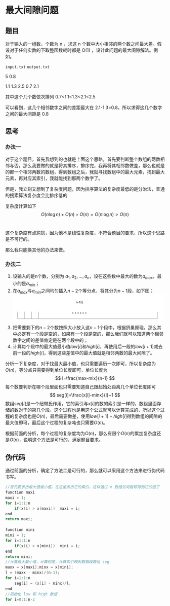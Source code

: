 # 最大间隙问题

## 题目

对于输入的一组数，个数为 n ，求这 n 个数中大小相邻的两个数之间最大差。假设对于任何实数的下取整函数耗时都是 O(1) ，设计此问题的最大间隙解法。例如。

`input.txt`						`output.txt`

5								   0.8

1.1  1.3  2.5  0.7  2.1

其中这个几个数依次排列 0.7<1.1<1.3<2.1<2.5

可以看到，这几个相邻数字之间的差距最大在 2.1-1.3=0.8，所以求得这几个数字之间的最大间距是 0.8

## 思考

### 办法一

对于这个题目，首先我想到的也就是上面这个思路，首先要判断整个数组的两数相邻与否，那么我要做的就是将其排序，排序完，我再将其相邻数做差，那么也就是的都一个相邻两数的数组，得到数组之后，我就寻找数组中的最大元素，找到最大元素，再对应其索引，我就能找到那两个数字了。

但是，我立刻又想到了复杂度问题，因为排序算法的复杂度最低的是分治法，普通的搜索算法复杂度会比排序低的

复杂度计算如下
$$
O(n\log n)+O(n)+O(n)=O(n\log n) > O(n)
$$
​									<!--排序算法+做差+搜索-->

这个复杂度有点尴尬，因为他不是线性复杂度，不符合题目的要求，所以这个思路是不可行的。

那么我只能换其他的办法来做。

### 办法二

1. 设输入的是n个数，分别为 $a_1,a_2,...,a_n​$ ，设在这些数中最大的数为$a_{max}​$，最小的是$a_{min}​$；
2. 在$a_{max}$与$a_{min}$之间均匀插入$n-2$个等分点，将其分为$n-1$段，如下图；
   ![](.\figure\分段.png)
3. 把需要剩下的$n-2$个数按照大小放入这$n-1​$个段中，根据鸽巢原理，那么其中必定有一个段是空的，如果有一个段是空的，那么我们就可以知道两个相邻数字之间的差值肯定是在两个段中的；
4. 计算每个段中的最大值最小值$low[i]$和$high[i]$，再使用后一段的$low[i+1]$减去前一段的$high[i]$，得到这些差值中的最大值就是相邻两数的最大间隙了。

分析一下复杂度，对于找最大最小值，也只需要遍历一次即可，所以复杂度为$O(n)​$，等分点只需要得到单位长度即可，单位长度为
$$
l=\frac{max-mix}{n-1}
$$
每个数要判断在哪个段里面也只需要知道自己跟起始处距离几个单位长度即可
$$
seg[i]=\frac{x[i]-minx}{l}+1
$$
数组$seg[i]$是一个纽带氏作用，它的索引与$x[i]$的数的索引是一样的，数组里面存储的数对于的第几个段。这个过程也是用这个公式就可以计算完成的，所以这个过程的复杂度也是$O(n)$，最后需要做差，使用$low[i+1]-high[i]$得到数组的间隙的最大值即可，最后这个过程的复杂吨也只需要$O(n)$。

根据前面的分析，每个过程的复杂度均为$O(n)$，那么有限个$O(n)$的累加复杂度还是$O(n)$，说明这个方法是可行的，满足题目要求。

## 伪代码

通过前面的分析，确定了方法二是可行的，那么就可以采用这个方法来进行伪代码书写。

```c++
//首先要求出最大值最小值。在这里求出它的索引，这样通过 x 数组访问就可得到它的值了
function maxi
maxi = 1;
for i=1:1:n
	if(x(i) > x[maxi])	maxi = i;
end
return maxi;

function mini
mini = 1;
for i=1:1:n
	if(x(i) > x[mini])	mini = i;
end
return mini;
//计算最大最小值，计算刻度，计算索引映射数据段数组 seg
maxx = x[maxi];minx = x[mini];
l = (maxx - minx)/(n-1);
for i=1:1:n
	seg[i] = (x[i] - minx)/l;
end
//初始化 low 和 high 数组
for i=0:1:n-2
```

